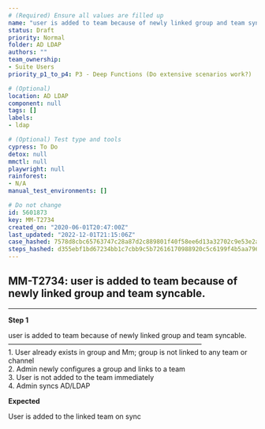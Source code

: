 ```yaml
---
# (Required) Ensure all values are filled up
name: "user is added to team because of newly linked group and team syncable."
status: Draft
priority: Normal
folder: AD LDAP
authors: ""
team_ownership: 
- Suite Users
priority_p1_to_p4: P3 - Deep Functions (Do extensive scenarios work?)

# (Optional)
location: AD LDAP
component: null
tags: []
labels: 
- ldap

# (Optional) Test type and tools
cypress: To Do
detox: null
mmctl: null
playwright: null
rainforest: 
- N/A
manual_test_environments: []

# Do not change
id: 5601873
key: MM-T2734
created_on: "2020-06-01T20:47:00Z"
last_updated: "2022-12-01T21:15:06Z"
case_hashed: 7578d8cbc65763747c28a87d2c889801f40f58ee6d13a32702c9e53e2a0b1ba318069630da7c7710269c33c575993227
steps_hashed: d355ebf1bd67234bb1c7cbb9c5b72616170988920c5c6199f4b5aa7967b6bd364c4a26e38a765ca6d6681d2a19196af4
---
```


<!-- (Auto-generated) Based on frontmatter's "key" and "name" -->

## MM-T2734: user is added to team because of newly linked group and team syncable.

---

**Step 1**

user is added to team because of newly linked group and team syncable.\
————————————————————————————\
1\. User already exists in group and Mm; group is not linked to any team or channel\
2\. Admin newly configures a group and links to a team\
3\. User is not added to the team immediately\
4\. Admin syncs AD/LDAP

**Expected**

User is added to the linked team on sync
